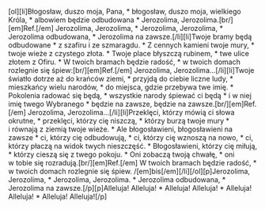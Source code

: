 [ol][li]Błogosław, duszo moja, Pana, * błogosław, duszo moja, wielkiego Króla, * albowiem będzie odbudowana * Jerozolima, Jerozolima.[br/][em]Ref.[/em] Jerozolima, Jerozolima, * Jerozolima, Jerozolima, * Jerozolima odbudowana, * Jerozolima na zawsze.[/li][li]Twoje bramy będą odbudowane * z szafiru i ze szmaragdu. * Z cennych kamieni twoje mury, * twoje wieże z czystego złota. * Twoje place błyszczą rubinem, * twe ulice złotem z Ofiru. * W twoich bramach będzie radość, * w twoich domach rozlegnie się śpiew:[br/][em]Ref.[/em] Jerozolima, Jerozolima...[/li][li]Twoje światło dotrze aż do krańców ziemi, * przyjdą do ciebie liczne ludy, * mieszkańcy wielu narodów, * do miejsca, gdzie przebywa twe imię. * Pokolenia radować się będą, * wszystkie narody śpiewać ci będą * i w niej imię twego Wybranego * będzie na zawsze, będzie na zawsze.[br/][em]Ref.[/em] Jerozolima, Jerozolima...[/li][li]Przeklęci, którzy mówią ci słowa okrutne, * przeklęci, którzy cię niszczą, * którzy burzą twoje mury * i równają z ziemią twoje wieże. * Ale błogosławieni, błogosławieni na zawsze * ci, którzy cię odbudowują, * ci, którzy cię wznoszą na nowo, * ci, którzy płaczą na widok twych nieszczęść. * Błogosławieni, którzy cię miłują, * którzy cieszą się z twego pokoju. * Oni zobaczą twoją chwałę, * oni w tobie się rozradują.[br/][em]Ref.[/em] W twoich bramach będzie radość, * w twoich domach rozlegnie się śpiew. /[em]bis[/em][/li][/ol][p]Jerozolima, Jerozolima, * Jerozolima, Jerozolima. * Jerozolima odbudowana, * Jerozolima na zawsze.[/p][p]Alleluja! Alleluja! * Alleluja! Alleluja! * Alleluja! Alleluja! * Alleluja! Alleluja![/p]